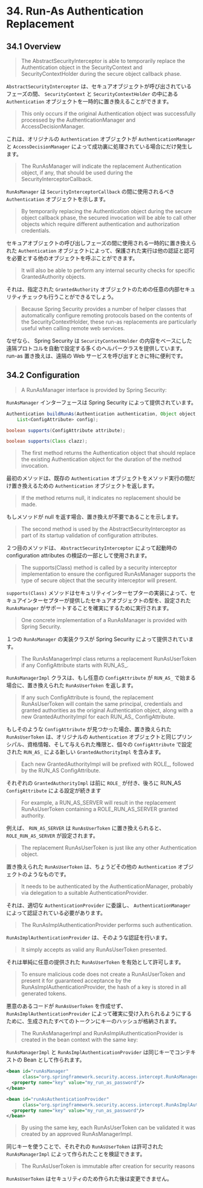 # 34. Run-As Authentication Replacement
## 34.1 Overview
> The AbstractSecurityInterceptor is able to temporarily replace the Authentication object in the SecurityContext and SecurityContextHolder during the secure object callback phase.

`AbstractSecurityInterceptor` は、セキュアオブジェクトが呼び出されているフェーズの間、 `SecurityContext` と `SecurityContextHolder` の中にある `Authentication` オブジェクトを一時的に置き換えることができます。

> This only occurs if the original Authentication object was successfully processed by the AuthenticationManager and AccessDecisionManager.

これは、オリジナルの `Authentication` オブジェクトが `AuthenticationManager` と `AccessDecisionManager` によって成功裏に処理されている場合にだけ発生します。

> The RunAsManager will indicate the replacement Authentication object, if any, that should be used during the SecurityInterceptorCallback.

`RunAsManager` は `SecurityInterceptorCallback` の間に使用されるべき `Authentication` オブジェクトを示します。

> By temporarily replacing the Authentication object during the secure object callback phase, the secured invocation will be able to call other objects which require different authentication and authorization credentials.

セキュアオブジェクトの呼び出しフェーズの間に使用される一時的に置き換えられた `Authentication` オブジェクトによって、保護された実行は他の認証と認可を必要とする他のオブジェクトを呼ぶことができます。

> It will also be able to perform any internal security checks for specific GrantedAuthority objects.

それは、指定された `GrantedAuthority` オブジェクトのための任意の内部セキュリティチェックも行うことができるでしょう。

> Because Spring Security provides a number of helper classes that automatically configure remoting protocols based on the contents of the SecurityContextHolder, these run-as replacements are particularly useful when calling remote web services.

なぜなら、 Spring Security は `SecurityContextHolder` の内容をベースにした遠隔プロトコルを自動で設定する多くのヘルパークラスを提供しています。  
run-as 置き換えは、遠隔の Web サービスを呼び出すときに特に便利です。

## 34.2 Configuration
> A RunAsManager interface is provided by Spring Security:

`RunAsManager` インターフェースは Spring Security によって提供されています。

```java
Authentication buildRunAs(Authentication authentication, Object object,
	List<ConfigAttribute> config);

boolean supports(ConfigAttribute attribute);

boolean supports(Class clazz);
```

> The first method returns the Authentication object that should replace the existing Authentication object for the duration of the method invocation.

最初のメソッドは、既存の `Authentication` オブジェクトをメソッド実行の間だけ置き換えるための `Authentication` オブジェクトを返します。

> If the method returns null, it indicates no replacement should be made.

もしメソッドが null を返す場合、置き換えが不要であることを示します。

> The second method is used by the AbstractSecurityInterceptor as part of its startup validation of configuration attributes.

２つ目のメソッドは、 `AbstractSecurityInterceptor` によって起動時の configuration attributes の検証の一部として使用されます。

> The supports(Class) method is called by a security interceptor implementation to ensure the configured RunAsManager supports the type of secure object that the security interceptor will present.

`supports(Class)` メソッドはセキュリティインターセプターの実装によって、セキュアインターセプターが提供したセキュアオブジェクトの型を、設定された `RunAsManager` がサポートすることを確実にするために実行されます。

> One concrete implementation of a RunAsManager is provided with Spring Security.

１つの `RunAsManager` の実装クラスが Spring Security によって提供されています。

> The RunAsManagerImpl class returns a replacement RunAsUserToken if any ConfigAttribute starts with RUN_AS_.

`RunAsManagerImpl` クラスは、もし任意の `ConfigAttribute` が `RUN_AS_` で始まる場合に、置き換えられた `RunAsUserToken` を返します。

> If any such ConfigAttribute is found, the replacement RunAsUserToken will contain the same principal, credentials and granted authorities as the original Authentication object, along with a new GrantedAuthorityImpl for each RUN_AS_ ConfigAttribute.

もしそのような `ConfigAttribute` が見つかった場合、置き換えられた `RunAsUserToken` は、オリジナルの `Authentication` オブジェクトと同じプリンシパル、資格情報、そして与えられた権限と、個々の `ConfigAttribute` で設定された `RUN_AS_` による新しい `GrantedAuthorityImpl` を含みます。

> Each new GrantedAuthorityImpl will be prefixed with ROLE_, followed by the RUN_AS ConfigAttribute.

それぞれの `GrantedAuthorityImpl` は前に `ROLE_` が付き、後ろに RUN_AS `ConfigAttribute` による設定が続きます

> For example, a RUN_AS_SERVER will result in the replacement RunAsUserToken containing a ROLE_RUN_AS_SERVER granted authority.

例えば、 `RUN_AS_SERVER` は `RunAsUserToken` に置き換えられると、 `ROLE_RUN_AS_SERVER` が設定されます。

> The replacement RunAsUserToken is just like any other Authentication object.

置き換えられた `RunAsUserToken` は、ちょうどその他の `Authentication` オブジェクトのようなものです。

> It needs to be authenticated by the AuthenticationManager, probably via delegation to a suitable AuthenticationProvider.

それは、適切な `AuthenticationProvider` に委譲し、 `AuthenticationManager` によって認証されている必要があります。

> The RunAsImplAuthenticationProvider performs such authentication.

`RunAsImplAuthenticationProvider` は、そのような認証を行います。

> It simply accepts as valid any RunAsUserToken presented.

それは単純に任意の提供された `RunAsUserToken` を有効として許可します。

> To ensure malicious code does not create a RunAsUserToken and present it for guaranteed acceptance by the RunAsImplAuthenticationProvider, the hash of a key is stored in all generated tokens.

悪意のあるコードが `RunAsUserToken` を作成せず、 `RunAsImplAuthenticationProvider` によって確実に受け入れられるようにするために、生成されたすべてのトークンにキーのハッシュが格納されます。

> The RunAsManagerImpl and RunAsImplAuthenticationProvider is created in the bean context with the same key:

`RunAsManagerImpl` と `RunAsImplAuthenticationProvider` は同じキーでコンテキストの Bean として作られます。

```xml
<bean id="runAsManager"
      class="org.springframework.security.access.intercept.RunAsManagerImpl">
  <property name="key" value="my_run_as_password"/>
</bean>

<bean id="runAsAuthenticationProvider"
      class="org.springframework.security.access.intercept.RunAsImplAuthenticationProvider">
  <property name="key" value="my_run_as_password"/>
</bean>
```

> By using the same key, each RunAsUserToken can be validated it was created by an approved RunAsManagerImpl.

同じキーを使うことで、それぞれの `RunAsUserToken` は許可された `RunAsManagerImpl` によって作られたことを検証できます。

> The RunAsUserToken is immutable after creation for security reasons

`RunAsUserToken` はセキュリティのため作られた後は変更できません。

